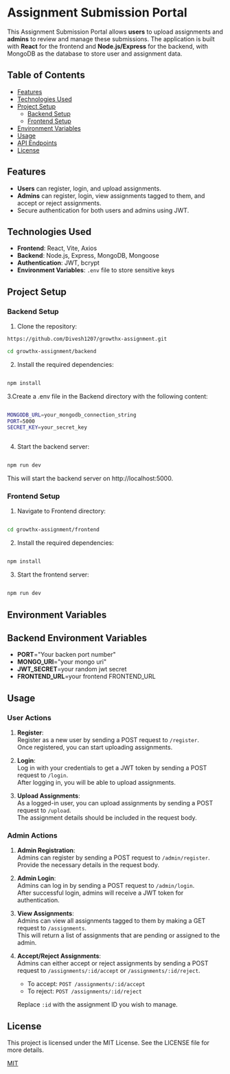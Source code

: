 # Assignment Submission Portal

This Assignment Submission Portal allows **users** to upload assignments and **admins** to review and manage these submissions. The application is built with **React** for the frontend and **Node.js/Express** for the backend, with MongoDB as the database to store user and assignment data.

## Table of Contents
- [Features](#features)
- [Technologies Used](#technologies-used)
- [Project Setup](#project-setup)
  - [Backend Setup](#backend-setup)
  - [Frontend Setup](#frontend-setup)
- [Environment Variables](#environment-variables)
- [Usage](#usage)
- [API Endpoints](#api-endpoints)
- [License](#license)

## Features
- **Users** can register, login, and upload assignments.
- **Admins** can register, login, view assignments tagged to them, and accept or reject assignments.
- Secure authentication for both users and admins using JWT.

## Technologies Used
- **Frontend**: React, Vite, Axios
- **Backend**: Node.js, Express, MongoDB, Mongoose
- **Authentication**: JWT, bcrypt
- **Environment Variables**: `.env` file to store sensitive keys


## Project Setup

### Backend Setup
1. Clone the repository:
```bash
https://github.com/Divesh1207/growthx-assignment.git

cd growthx-assignment/backend
```


 
2.  Install the required dependencies:

```bash

npm install
```

3.Create a .env file in the Backend directory with the following content:

```bash

MONGODB_URL=your_mongodb_connection_string
PORT=5000
SECRET_KEY=your_secret_key



```

4. Start the backend server:

```bash

npm run dev


```
This will start the backend server on http://localhost:5000.

### Frontend Setup

1. Navigate to  Frontend directory:

```bash

cd growthx-assignment/frontend


```


 
2.  Install the required dependencies:

```bash

npm install
```



3. Start the frontend server:

```bash

npm run dev

```
## Environment Variables

## Backend Environment Variables

- **PORT**="Your backen port number"
- **MONGO_URI**="your mongo uri"
- **JWT_SECRET**=your random jwt secret
- **FRONTEND_URL**=your frontend FRONTEND_URL
 
## Usage

### User Actions

1. **Register**:  
   Register as a new user by sending a POST request to `/register`.  
   Once registered, you can start uploading assignments.

2. **Login**:  
   Log in with your credentials to get a JWT token by sending a POST request to `/login`.  
   After logging in, you will be able to upload assignments.

3. **Upload Assignments**:  
   As a logged-in user, you can upload assignments by sending a POST request to `/upload`.  
   The assignment details should be included in the request body.

### Admin Actions

1. **Admin Registration**:  
   Admins can register by sending a POST request to `/admin/register`.  
   Provide the necessary details in the request body.

2. **Admin Login**:  
   Admins can log in by sending a POST request to `/admin/login`.  
   After successful login, admins will receive a JWT token for authentication.

3. **View Assignments**:  
   Admins can view all assignments tagged to them by making a GET request to `/assignments`.  
   This will return a list of assignments that are pending or assigned to the admin.

4. **Accept/Reject Assignments**:  
   Admins can either accept or reject assignments by sending a POST request to `/assignments/:id/accept` or `/assignments/:id/reject`.  
   - To accept: `POST /assignments/:id/accept`
   - To reject: `POST /assignments/:id/reject`

   Replace `:id` with the assignment ID you wish to manage.


 
## License

This project is licensed under the MIT License. See the LICENSE file for more details.

[MIT](https://choosealicense.com/licenses/mit/)
